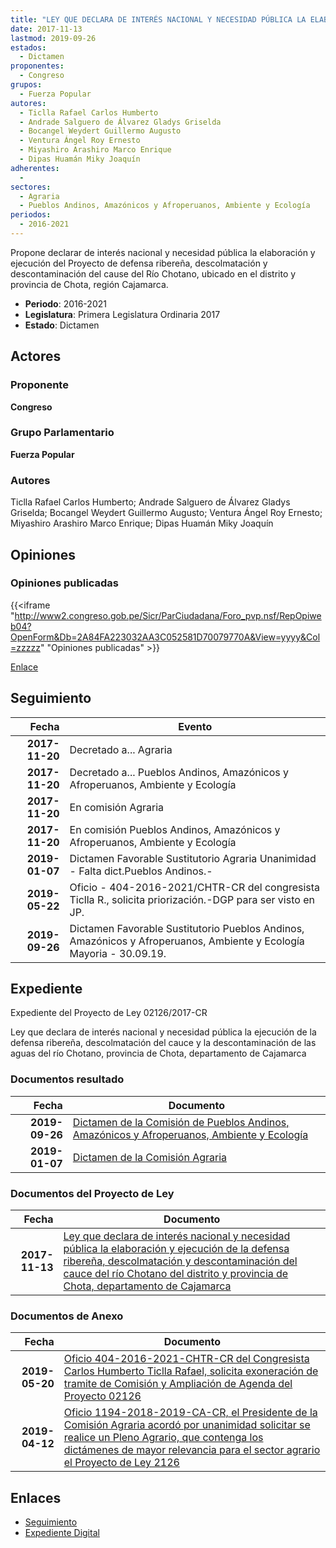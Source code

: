 ```yaml
---
title: "LEY QUE DECLARA DE INTERÉS NACIONAL Y NECESIDAD PÚBLICA LA ELABORACIÓN Y EJECUCIÓN DE LA DEFENSA RIBEREÑA, DESCOLMATACIÓN Y DESCONTAMINACIÓN DEL CAUCE DEL RÍO CHOTANO DEL DISTRITO Y PROVINCIA DE CHOTA DEPARTAMENTO DE CAJAMARCA"
date: 2017-11-13
lastmod: 2019-09-26
estados: 
  - Dictamen
proponentes: 
  - Congreso
grupos: 
  - Fuerza Popular
autores: 
  - Ticlla Rafael Carlos Humberto
  - Andrade Salguero de Álvarez Gladys Griselda
  - Bocangel Weydert Guillermo Augusto
  - Ventura Ángel Roy Ernesto
  - Miyashiro Arashiro Marco Enrique
  - Dipas Huamán Miky Joaquín
adherentes: 
  - 
sectores: 
  - Agraria
  - Pueblos Andinos, Amazónicos y Afroperuanos, Ambiente y Ecología
periodos: 
  - 2016-2021
---
```


Propone declarar de interés nacional y necesidad pública la elaboración y ejecución del Proyecto de defensa ribereña, descolmatación y descontaminación del cause del Río Chotano, ubicado en el distrito y provincia de Chota, región Cajamarca.

- **Periodo**: 2016-2021
- **Legislatura**: Primera Legislatura Ordinaria 2017
- **Estado**: Dictamen

## Actores

### Proponente

**Congreso**

### Grupo Parlamentario

**Fuerza Popular**

### Autores

Ticlla Rafael Carlos Humberto; Andrade Salguero de Álvarez Gladys Griselda; Bocangel Weydert Guillermo Augusto; Ventura Ángel Roy Ernesto; Miyashiro Arashiro Marco Enrique; Dipas Huamán Miky Joaquín


## Opiniones

### Opiniones publicadas

{{<iframe "http://www2.congreso.gob.pe/Sicr/ParCiudadana/Foro_pvp.nsf/RepOpiweb04?OpenForm&Db=2A84FA223032AA3C052581D70079770A&View=yyyy&Col=zzzzz" "Opiniones publicadas" >}}

[Enlace](http://www2.congreso.gob.pe/Sicr/ParCiudadana/Foro_pvp.nsf/RepOpiweb04?OpenForm&Db=2A84FA223032AA3C052581D70079770A&View=yyyy&Col=zzzzz)

## Seguimiento

| Fecha | Evento |
|------:|--------|
| **2017-11-20** | Decretado a... Agraria|
| **2017-11-20** | Decretado a... Pueblos Andinos, Amazónicos y Afroperuanos, Ambiente y Ecología|
| **2017-11-20** | En comisión Agraria|
| **2017-11-20** | En comisión Pueblos Andinos, Amazónicos y Afroperuanos, Ambiente y Ecología|
| **2019-01-07** | Dictamen Favorable Sustitutorio Agraria Unanimidad - Falta dict.Pueblos Andinos.-|
| **2019-05-22** | Oficio - 404-2016-2021/CHTR-CR del congresista Ticlla R., solicita priorización.-DGP para ser visto en JP.|
| **2019-09-26** | Dictamen Favorable Sustitutorio Pueblos Andinos, Amazónicos y Afroperuanos, Ambiente y Ecología Mayoria - 30.09.19.|


## Expediente

Expediente del Proyecto de Ley 02126/2017-CR

Ley que declara de interés nacional y necesidad pública la ejecución de la defensa ribereña, descolmatación del cauce y la descontaminación de las aguas del río Chotano, provincia de Chota, departamento de Cajamarca


### Documentos resultado

| Fecha | Documento |
|------:|--------|
| **2019-09-26** | [Dictamen de la Comisión de Pueblos Andinos, Amazónicos y Afroperuanos, Ambiente y Ecología](http://www.leyes.congreso.gob.pe/Documentos/2016_2021/Dictamenes/Proyectos_de_Ley/02126DC19MAY20190926.pdf) |
| **2019-01-07** | [Dictamen de la Comisión Agraria](http://www.leyes.congreso.gob.pe/Documentos/2016_2021/Dictamenes/Proyectos_de_Ley/02126DC01MAY20190107.pdf) |

### Documentos del Proyecto de Ley

| Fecha | Documento |
|------:|--------|
| **2017-11-13** | [Ley que declara de interés nacional y necesidad pública la elaboración y ejecución de la defensa ribereña, descolmatación y descontaminación del cauce del río Chotano del distrito y provincia de Chota, departamento de Cajamarca](http://www.leyes.congreso.gob.pe/Documentos/2016_2021/Proyectos_de_Ley_y_de_Resoluciones_Legislativas/PL0212620171113..pdf) |

### Documentos de Anexo

| Fecha | Documento |
|------:|--------|
| **2019-05-20** | [Oficio 404-2016-2021-CHTR-CR del Congresista Carlos Humberto Ticlla Rafael, solicita exoneración de tramite de Comisión y Ampliación de Agenda del Proyecto 02126](http://www.leyes.congreso.gob.pe/Documentos/2016_2021/Oficios/Congresistas/OFICIO-404-2016-2021-CHTR-CR.pdf) |
| **2019-04-12** | [Oficio 1194-2018-2019-CA-CR, el Presidente de la Comisión Agraria acordó por unanimidad solicitar se realice un Pleno Agrario, que contenga los dictámenes de mayor relevancia para el sector agrario el Proyecto de Ley 2126](http://www.leyes.congreso.gob.pe/Documentos/2016_2021/Oficios/Comisiones_Ordinarias/OFICIO-1194-2018-2019-CA-CR.pdf) |

## Enlaces 

- [Seguimiento](http://www2.congreso.gob.pe/Sicr/TraDocEstProc/CLProLey2016.nsf/f7fff46988ca05b1052578e100829cc7/26ec9518e31ec1a9052581d700772b3d?OpenDocument)
- [Expediente Digital](http://www2.congreso.gob.pe/Sicr/TraDocEstProc/CLProLey2016.nsf/f7fff46988ca05b1052578e100829cc7/26ec9518e31ec1a9052581d700772b3d?OpenDocument&Click=05257FB7005EB655.eb71d0cf91d8294e05256cdf006b5706/$Body/0.1C6C)
